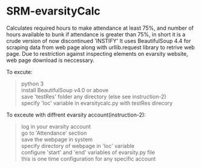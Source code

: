 # SRM-evarsityCalc
Calculates required hours to make attendance at least 75%, and number of hours available to bunk if attendance is greater than 75%, in short it is a crude version of now discontinued 'INSTIFY'
It uses BeautifulSoup 4.4 for scraping data from web page along with urllib.request library to retrive web page. Due to restriction against inspecting elements on evarsity website, web page download is neccessary.

To excute:                                                        
> python 3                        
> install BeautifulSoup v4.0 or above                      
> save 'testRes' folder any directory (else see instruction-2)                         
> specify 'loc' variable in evarsitycalc.py with testRes direcory                             
  
To exceute with diffrent evarsity account(instruction-2):              
> log in your evarsity account                              
> go to 'Attendance' section                                
> save the webpage in system                              
> specify directory of webpage in 'loc' variable                                   
> configure 'start' and 'end' variables of evarsity.py file                               
> this is one time configuration for any specific account                              
